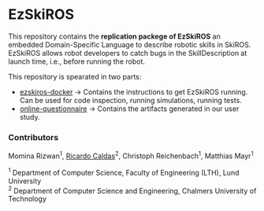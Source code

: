 # EzSkiROS

This repository contains the **replication packege of EzSkiROS** an embedded Domain-Specific Language to describe robotic skills in SkiROS. EzSkiROS allows robot developers to catch bugs in the SkillDescription at launch time, i.e., before running the robot.

This repository is spearated in two parts: 
- [ezskiros-docker](ezskiros-docker) -> Contains the instructions to get EzSkiROS running. Can be used for code inspection, running simulations, running tests.
- [online-questionnaire](online-questionnaire) -> Contains the artifacts generated in our user study.

### Contributors

Momina Rizwan<sup>1</sup>, [Ricardo Caldas](https://rdinizcal.github.io/)<sup>2</sup>, Christoph Reichenbach<sup>1</sup>, Matthias Mayr<sup>1</sup>  

<sup>1</sup> Department of Computer Science, Faculty of Engineering (LTH), Lund University <br>
<sup>2</sup> Department of Computer Science and Engineering, Chalmers University of Technology
